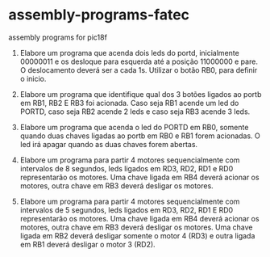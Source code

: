 # assembly-programs-fatec
assembly programs for pic18f



1) Elabore um programa que acenda dois leds do portd, inicialmente 00000011 e os desloque para esquerda até a posição 11000000 e pare. O deslocamento deverá ser a cada 1s. Utilizar o botão RB0, para definir o inicio.

2) Elabore um programa que identifique qual dos 3 botões ligados ao portb em RB1, RB2 E RB3 foi acionada. Caso seja RB1 acende um led do PORTD, caso seja RB2 acende 2 leds e caso seja RB3 acende 3 leds.

3) Elabore um programa que acenda o led do PORTD em RB0, somente quando duas chaves ligadas ao portb em RB0 e RB1 forem acionadas. O led irá apagar quando as duas chaves forem abertas.

4) Elabore um programa para partir 4 motores sequencialmente com intervalos de 8 segundos, leds ligados em RD3, RD2, RD1 e RD0 representarão os motores. Uma chave ligada em RB4 deverá acionar os motores, outra chave em RB3 deverá desligar os motores.

5) Elabore um programa para partir 4 motores sequencialmente com intervalos de 5 segundos, leds ligados em RD3, RD2, RD1 E RD0 representarão os motores. Uma chave ligada em RB4 deverá acionar os motores, outra chave em RB3 deverá desligar os motores. Uma chave ligada em RB2 deverá desligar somente o motor 4 (RD3) e outra ligada em RB1 deverá desligar o motor 3 (RD2).
